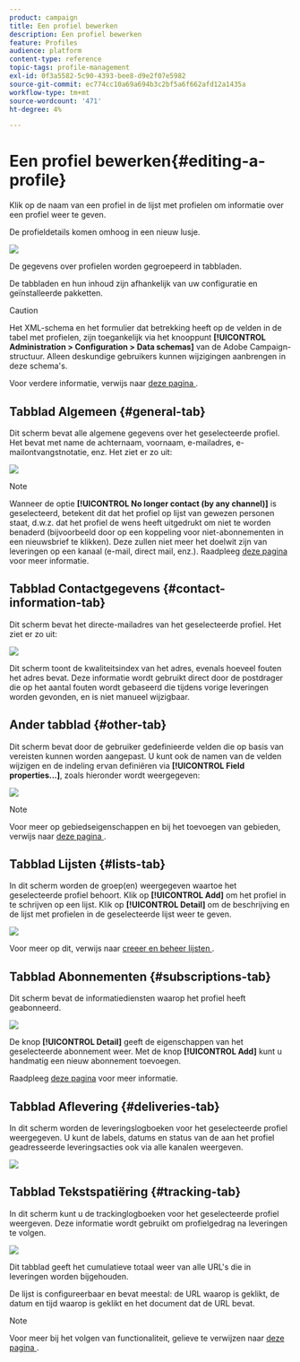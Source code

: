 ```yaml
---
product: campaign
title: Een profiel bewerken
description: Een profiel bewerken
feature: Profiles
audience: platform
content-type: reference
topic-tags: profile-management
exl-id: 0f3a5582-5c90-4393-bee8-d9e2f07e5982
source-git-commit: ec774cc10a69a694b3c2bf5a6f662afd12a1435a
workflow-type: tm+mt
source-wordcount: '471'
ht-degree: 4%

---
```


# Een profiel bewerken{#editing-a-profile}



Klik op de naam van een profiel in de lijst met profielen om informatie over een profiel weer te geven.

De profieldetails komen omhoog in een nieuw lusje.

![](assets/s_user_recipient_edit.png)

De gegevens over profielen worden gegroepeerd in tabbladen.

De tabbladen en hun inhoud zijn afhankelijk van uw configuratie en geïnstalleerde pakketten.

>[!CAUTION]
>
>Het XML-schema en het formulier dat betrekking heeft op de velden in de tabel met profielen, zijn toegankelijk via het knooppunt **[!UICONTROL Administration > Configuration > Data schemas]** van de Adobe Campaign-structuur. Alleen deskundige gebruikers kunnen wijzigingen aanbrengen in deze schema&#39;s.
>
>Voor verdere informatie, verwijs naar [ deze pagina ](../../configuration/using/about-schema-edition.md).

## Tabblad Algemeen {#general-tab}

Dit scherm bevat alle algemene gegevens over het geselecteerde profiel. Het bevat met name de achternaam, voornaam, e-mailadres, e-mailontvangstnotatie, enz. Het ziet er zo uit:

![](assets/s_ncs_user_profile_general_tab.png)

>[!NOTE]
>
>Wanneer de optie **[!UICONTROL No longer contact (by any channel)]** is geselecteerd, betekent dit dat het profiel op lijst van gewezen personen staat, d.w.z. dat het profiel de wens heeft uitgedrukt om niet te worden benaderd (bijvoorbeeld door op een koppeling voor niet-abonnementen in een nieuwsbrief te klikken). Deze zullen niet meer het doelwit zijn van leveringen op een kanaal (e-mail, direct mail, enz.). Raadpleeg [deze pagina](../../delivery/using/understanding-quarantine-management.md) voor meer informatie.

## Tabblad Contactgegevens {#contact-information-tab}

Dit scherm bevat het directe-mailadres van het geselecteerde profiel. Het ziet er zo uit:

![](assets/s_ncs_user_profile_details_tab.png)

Dit scherm toont de kwaliteitsindex van het adres, evenals hoeveel fouten het adres bevat. Deze informatie wordt gebruikt direct door de postdrager die op het aantal fouten wordt gebaseerd die tijdens vorige leveringen worden gevonden, en is niet manueel wijzigbaar.

## Ander tabblad {#other-tab}

Dit scherm bevat door de gebruiker gedefinieerde velden die op basis van vereisten kunnen worden aangepast. U kunt ook de namen van de velden wijzigen en de indeling ervan definiëren via **[!UICONTROL Field properties...]**, zoals hieronder wordt weergegeven:

![](assets/s_ncs_user_profile_others_tab.png)

>[!NOTE]
>
>Voor meer op gebiedseigenschappen en bij het toevoegen van gebieden, verwijs naar [ deze pagina ](../../configuration/using/new-field-wizard.md).

## Tabblad Lijsten {#lists-tab}

In dit scherm worden de groep(en) weergegeven waartoe het geselecteerde profiel behoort. Klik op **[!UICONTROL Add]** om het profiel in te schrijven op een lijst. Klik op **[!UICONTROL Detail]** om de beschrijving en de lijst met profielen in de geselecteerde lijst weer te geven.

![](assets/s_ncs_user_profile_groups_tab_details.png)

Voor meer op dit, verwijs naar [ creeer en beheer lijsten ](../../platform/using/creating-and-managing-lists.md).

## Tabblad Abonnementen {#subscriptions-tab}

Dit scherm bevat de informatiediensten waarop het profiel heeft geabonneerd.

![](assets/s_ncs_user_profile_subscript_tab_details.png)

De knop **[!UICONTROL Detail]** geeft de eigenschappen van het geselecteerde abonnement weer. Met de knop **[!UICONTROL Add]** kunt u handmatig een nieuw abonnement toevoegen.

Raadpleeg [deze pagina](../../delivery/using/managing-subscriptions.md) voor meer informatie.

## Tabblad Aflevering {#deliveries-tab}

In dit scherm worden de leveringslogboeken voor het geselecteerde profiel weergegeven. U kunt de labels, datums en status van de aan het profiel geadresseerde leveringsacties ook via alle kanalen weergeven.

![](assets/s_ncs_user_profile_delivery_tab.png)

## Tabblad Tekstspatiëring {#tracking-tab}

In dit scherm kunt u de trackinglogboeken voor het geselecteerde profiel weergeven. Deze informatie wordt gebruikt om profielgedrag na leveringen te volgen.

![](assets/s_ncs_user_profile_tracking_tab.png)

Dit tabblad geeft het cumulatieve totaal weer van alle URL&#39;s die in leveringen worden bijgehouden.

De lijst is configureerbaar en bevat meestal: de URL waarop is geklikt, de datum en tijd waarop is geklikt en het document dat de URL bevat.

>[!NOTE]
>
>Voor meer bij het volgen van functionaliteit, gelieve te verwijzen naar [ deze pagina ](../../delivery/using/delivery-dashboard.md).
